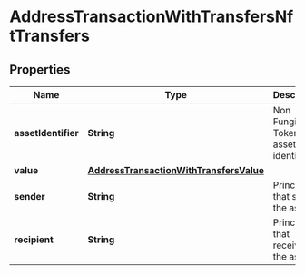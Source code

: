 

# AddressTransactionWithTransfersNftTransfers


## Properties

Name | Type | Description | Notes
------------ | ------------- | ------------- | -------------
**assetIdentifier** | **String** | Non Fungible Token asset identifier. | 
**value** | [**AddressTransactionWithTransfersValue**](AddressTransactionWithTransfersValue.md) |  | 
**sender** | **String** | Principal that sent the asset. |  [optional]
**recipient** | **String** | Principal that received the asset. |  [optional]



